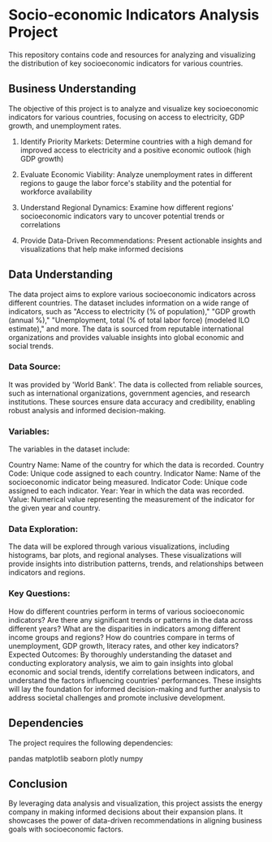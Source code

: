 # Socio-economic Indicators Analysis Project

This repository contains code and resources for analyzing and visualizing the distribution of key socioeconomic indicators for various countries. 


## Business Understanding

The objective of this project is to analyze and visualize key socioeconomic indicators for various countries, focusing on access to electricity, GDP growth, and unemployment rates.

1. Identify Priority Markets: Determine countries with a high demand for improved access to electricity and a positive economic outlook (high GDP growth) 

2. Evaluate Economic Viability: Analyze unemployment rates in different regions to gauge the labor force's stability and the potential for workforce availability

3. Understand Regional Dynamics: Examine how different regions' socioeconomic indicators vary to uncover potential trends or correlations 

4. Provide Data-Driven Recommendations: Present actionable insights and visualizations that help  make informed decisions 

## Data Understanding

The data project aims to explore various socioeconomic indicators across different countries. The dataset includes information on a wide range of indicators, such as "Access to electricity (% of population)," "GDP growth (annual %)," "Unemployment, total (% of total labor force) (modeled ILO estimate)," and more. The data is sourced from reputable international organizations and provides valuable insights into global economic and social trends.

### Data Source:
It was provided by 'World Bank'. The data is collected from reliable sources, such as international organizations, government agencies, and research institutions. These sources ensure data accuracy and credibility, enabling robust analysis and informed decision-making.


### Variables:
The variables in the dataset include:

Country Name: Name of the country for which the data is recorded.
Country Code: Unique code assigned to each country.
Indicator Name: Name of the socioeconomic indicator being measured.
Indicator Code: Unique code assigned to each indicator.
Year: Year in which the data was recorded.
Value: Numerical value representing the measurement of the indicator for the given year and country.


### Data Exploration:
The data will be explored through various visualizations, including histograms, bar plots, and regional analyses. These visualizations will provide insights into distribution patterns, trends, and relationships between indicators and regions.

### Key Questions:

How do different countries perform in terms of various socioeconomic indicators?
Are there any significant trends or patterns in the data across different years?
What are the disparities in indicators among different income groups and regions?
How do countries compare in terms of unemployment, GDP growth, literacy rates, and other key indicators?
Expected Outcomes:
By thoroughly understanding the dataset and conducting exploratory analysis, we aim to gain insights into global economic and social trends, identify correlations between indicators, and understand the factors influencing countries' performances. These insights will lay the foundation for informed decision-making and further analysis to address societal challenges and promote inclusive development.


## Dependencies
The project requires the following dependencies:

pandas
matplotlib
seaborn
plotly
numpy


## Conclusion
By leveraging data analysis and visualization, this project assists the energy company in making informed decisions about their expansion plans. It showcases the power of data-driven recommendations in aligning business goals with socioeconomic factors.
